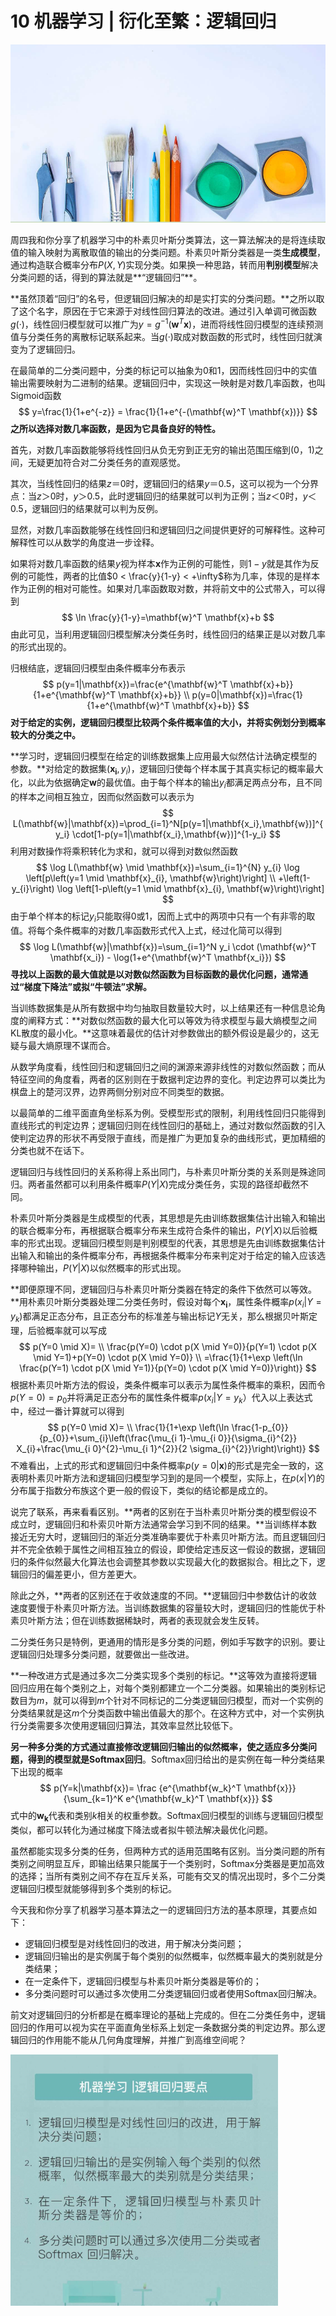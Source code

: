 # 10 机器学习 | 衍化至繁：逻辑回归

<img src="image-20210809222348815.png" alt="image-20210809222348815" style="zoom:67%;" />

周四我和你分享了机器学习中的朴素贝叶斯分类算法，这一算法解决的是将连续取值的输入映射为离散取值的输出的分类问题。朴素贝叶斯分类器是一类**生成模型**，通过构造联合概率分布$P(X,Y)$​实现分类。如果换一种思路，转而用**判别模型**解决分类问题的话，得到的算法就是**“逻辑回归”**。

**虽然顶着“回归”的名号，但逻辑回归解决的却是实打实的分类问题。**之所以取了这个名字，原因在于它来源于对线性回归算法的改进。通过引入单调可微函数$g(·)$，线性回归模型就可以推广为$y=g^{-1}(\mathbf{w}^T \mathbf{x})$，进而将线性回归模型的连续预测值与分类任务的离散标记联系起来。当$g(·)$取成对数函数的形式时，线性回归就演变为了逻辑回归。

在最简单的二分类问题中，分类的标记可以抽象为0和1，因而线性回归中的实值输出需要映射为二进制的结果。逻辑回归中，实现这一映射是对数几率函数，也叫Sigmoid函数
$$
y=\frac{1}{1+e^{-z}} = \frac{1}{1+e^{-(\mathbf{w}^T \mathbf{x})}}
$$
**之所以选择对数几率函数，是因为它具备良好的特性。**

首先，对数几率函数能够将线性回归从负无穷到正无穷的输出范围压缩到(0，1)之间，无疑更加符合对二分类任务的直观感觉。

其次，当线性回归的结果$z＝0$时，逻辑回归的结果$y＝0.5$，这可以视为一个分界点：当$z＞0$时，$y＞0.5$，此时逻辑回归的结果就可以判为正例；当$z＜0$时，$y＜0.5$，逻辑回归的结果就可以判为反例。

显然，对数几率函数能够在线性回归和逻辑回归之间提供更好的可解释性。这种可解释性可以从数学的角度进一步诠释。

如果将对数几率函数的结果$y$​​​视为样本$\mathbf{x}$​​​​作为正例的可能性，则$1-y$​​​就是其作为反例的可能性，两者的比值$0 < \frac{y}{1-y} < +\infty$​称为几率，体现的是样本作为正例的相对可能性。如果对几率函数取对数，并将前文中的公式带入，可以得到
$$
\ln \frac{y}{1-y}=\mathbf{w}^T \mathbf{x}+b
$$
由此可见，当利用逻辑回归模型解决分类任务时，线性回归的结果正是以对数几率的形式出现的。

归根结底，逻辑回归模型由条件概率分布表示
$$
p(y=1|\mathbf{x})=\frac{e^{\mathbf{w}^T \mathbf{x}+b}}{1+e^{\mathbf{w}^T \mathbf{x}+b}} \\ p(y=0|\mathbf{x})=\frac{1}{1+e^{\mathbf{w}^T \mathbf{x}+b}}
$$
**对于给定的实例，逻辑回归模型比较两个条件概率值的大小，并将实例划分到概率较大的分类之中。**

**学习时，逻辑回归模型在给定的训练数据集上应用最大似然估计法确定模型的参数。**对给定的数据集$(\mathbf{x_i},y_i)$，逻辑回归使每个样本属于其真实标记的概率最大化，以此为依据确定$\mathbf{w}$的最优值。由于每个样本的输出$y_i$​都满足两点分布，且不同的样本之间相互独立，因而似然函数可以表示为
$$
L(\mathbf{w}|\mathbf{x})=\prod_{i=1}^N[p(y=1|\mathbf{x_i},\mathbf{w})]^{y_i} \cdot[1-p(y=1|\mathbf{x_i},\mathbf{w})]^{1-y_i}
$$
 利用对数操作将乘积转化为求和，就可以得到对数似然函数
$$
\log L(\mathbf{w} \mid \mathbf{x})=\sum_{i=1}^{N} y_{i} \log \left[p\left(y=1 \mid \mathbf{x}_{i}, \mathbf{w}\right)\right] \\
+\left(1-y_{i}\right) \log \left[1-p\left(y=1 \mid \mathbf{x}_{i}, \mathbf{w}\right)\right]
$$
由于单个样本的标记$y_i$​只能取得0或1，因而上式中的两项中只有一个有非零的取值。将每个条件概率的对数几率函数形式代入上式，经过化简可以得到
$$
\log L(\mathbf{w}|\mathbf{x})=\sum_{i=1}^N y_i \cdot (\mathbf{w}^T \mathbf{x_i}) - \log(1+e^{\mathbf{w}^T \mathbf{x_i}})
$$
**寻找以上函数的最大值就是以对数似然函数为目标函数的最优化问题，通常通过“梯度下降法”或拟“牛顿法”求解。**

当训练数据集是从所有数据中均匀抽取目数量较大时，以上结果还有一种信息论角度的阐释方式：**对数似然函数的最大化可以等效为待求模型与最大熵模型之间KL散度的最小化。**这意味着最优的估计对参数做出的额外假设是最少的，这无疑与最大熵原理不谋而合。

从数学角度看，线性回归和逻辑回归之间的渊源来源非线性的对数似然函数；而从特征空间的角度看，两者的区别则在于数据判定边界的变化。判定边界可以类比为棋盘上的楚河汉界，边界两侧分别对应不同类型的数据。

以最简单的二维平面直角坐标系为例。受模型形式的限制，利用线性回归只能得到直线形式的判定边界；逻辑回归则在线性回归的基础上，通过对数似然函数的引入使判定边界的形状不再受限于直线，而是推广为更加复杂的曲线形式，更加精细的分类也就不在话下。

逻辑回归与线性回归的关系称得上系出同门，与朴素贝叶斯分类的关系则是殊途同归。两者虽然都可以利用条件概率$P(Y|X)$​完成分类任务，实现的路径却截然不同。

朴素贝叶斯分类器是生成模型的代表，其思想是先由训练数据集估计出输入和输出的联合概率分布，再根据联合概率分布来生成符合条件的输出，$P(Y|X)$以后验概率的形式出现。逻辑回归模型则是判别模型的代表，其思想是先由训练数据集估计出输入和输出的条件概率分布，再根据条件概率分布来判定对于给定的输入应该选择哪种输出，$P(Y|X)$以似然概率的形式出现。

**即便原理不同，逻辑回归与朴素贝叶斯分类器在特定的条件下依然可以等效。**用朴素贝叶斯分类器处理二分类任务时，假设对每个$\mathbf{x_i}$，属性条件概率$p(x_i|Y=y_k)$都满足正态分布，且正态分布的标准差与输出标记$Y$​无关，那么根据贝叶斯定理，后验概率就可以写成
$$
p(Y=0 \mid X)= \\
\frac{p(Y=0) \cdot p(X \mid Y=0)}{p(Y=1) \cdot p(X \mid Y=1)+p(Y=0) \cdot p(X \mid Y=0)} \\
=\frac{1}{1+\exp \left(\ln \frac{p(Y=1) \cdot p(X \mid Y=1)}{p(Y=0) \cdot p(X \mid Y=0)}\right)}
$$
根据朴素贝叶斯方法的假设，类条件概率可以表示为属性条件概率的乘积，因而令$p(Y=0)=p_0$并将满足正态分布的属性条件概率$p(x_i|Y=y_k）$​代入以上表达式中，经过一番计算就可以得到
$$
p(Y=0 \mid X)= \\
\frac{1}{1+\exp \left(\ln \frac{1-p_{0}}{p_{0}}+\sum_{i}\left(\frac{\mu_{i 1}-\mu_{i 0}}{\sigma_{i}^{2}} X_{i}+\frac{\mu_{i 0}^{2}-\mu_{i 1}^{2}}{2 \sigma_{i}^{2}}\right)\right)}
$$
不难看出，上式的形式和逻辑回归中条件概率$p(y=0|\mathbf{x})$的形式是完全一致的，这表明朴素贝叶斯方法和逻辑回归模型学习到的是同一个模型，实际上，在$p(x|Y)$的分布属于指数分布族这个更一般的假设下，类似的结论都是成立的。

说完了联系，再来看看区别。**两者的区别在于当朴素贝叶斯分类的模型假设不成立时，逻辑回归和朴索贝叶斯方法通常会学习到不同的结果。**当训练样本数接近无穷大时，逻辑回归的渐近分类准确率要优于朴素贝叶斯方法。而且逻辑回归并不完全依赖于属性之间相互独立的假设，即使给定违反这一假设的数据，逻辑回归的条件似然最大化算法也会调整其参数以实现最大化的数据拟合。相比之下，逻辑回归的偏差更小，但方差更大。

除此之外，**两者的区别还在于收敛速度的不同。**逻辑回归中参数估计的收敛速度要慢于朴素贝叶斯方法。当训练数据集的容量较大时，逻辑回归的性能优于朴素贝叶斯方法；但在训练数据稀缺时，两者的表现就会发生反转。

二分类任务只是特例，更通用的情形是多分类的问题，例如手写数字的识别。要让逻辑回归处理多分类问题，就要做出一些改进。

**一种改进方式是通过多次二分类实现多个类别的标记。**这等效为直接将逻辑回归应用在每个类别之上，对每个类别都建立一个二分类器。如果输出的类别标记数目为$m$​，就可以得到$m$个针对不同标记的二分类逻辑回归模型，而对一个实例的分类结果就是这$m$个分类函数中输出值最大的那个。在这种方式中，对一个实例执行分类需要多次使用逻辑回归算法，其效率显然比较低下。

**另一种多分类的方式通过直接修改逻辑回归输出的似然概率，使之适应多分类问题，得到的模型就是Softmax回归**。Softmax回归给出的是实例在每一种分类结果下出现的概率
$$
p(Y=k|\mathbf{x})= \frac {e^{\mathbf{w_k}^T \mathbf{x}}}{\sum_{k=1}^K e^{\mathbf{w_k}^T \mathbf{x}}}
$$
式中的$\mathbf{w_k}$代表和类别$k$相关的权重参数。Softmax回归模型的训练与逻辑回归模型类似，都可以转化为通过梯度下降法或者拟牛顿法解决最优化问题。

虽然都能实现多分类的任务，但两种方式的适用范围略有区别。当分类问题的所有类别之间明显互斥，即输出结果只能属于一个类别时，Softmax分类器是更加高效的选择；当所有类别之间不存在互斥关系，可能有交叉的情况出现时，多个二分类逻辑回归模型就能够得到多个类别的标记。

今天我和你分享了机器学习基本算法之一的逻辑回归方法的基本原理，其要点如下：

- 逻辑回归模型是对线性回归的改进，用于解决分类问题；
- 逻辑回归输出的是实例属于每个类别的似然概率，似然概率最大的类别就是分类结果；
- 在一定条件下，逻辑回归模型与朴素贝叶斯分类器是等价的；
- 多分类问题时可以通过多次使用二分类逻辑回归或者使用Softmax回归解决。

前文对逻辑回归的分析都是在概率理论的基础上完成的。但在二分类任务中，逻辑回归的作用可以视为实在平面直角坐标系上划定一条数据分类的判定边界。那么逻辑回归的作用能不能从几何角度理解，并推广到高维空间呢？

<img src="image-20210809235043742.png" alt="image-20210809235043742" style="zoom:67%;" />

